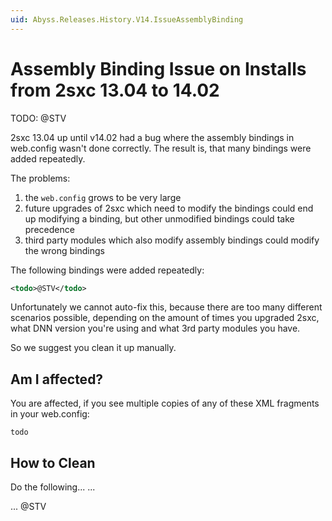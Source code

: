 ```yaml
---
uid: Abyss.Releases.History.V14.IssueAssemblyBinding
---
```


# Assembly Binding Issue on Installs from 2sxc 13.04 to 14.02

TODO: @STV

2sxc 13.04 up until v14.02 had a bug where the assembly bindings in web.config wasn't done correctly. 
The result is, that many bindings were added repeatedly.

The problems:

1. the `web.config` grows to be very large
1. future upgrades of 2sxc which need to modify the bindings could end up modifying a binding, but other unmodified bindings could take precedence
1. third party modules which also modify assembly bindings could modify the wrong bindings

The following bindings were added repeatedly:

```xml
<todo>@STV</todo>
```

Unfortunately we cannot auto-fix this, because there are too many different scenarios possible, 
depending on the amount of times you upgraded 2sxc, what DNN version you're using and what 3rd party modules you have. 

So we suggest you clean it up manually. 

## Am I affected?

You are affected, if you see multiple copies of any of these XML fragments in your web.config:

```
todo
```

## How to Clean

Do the following...
...

...
@STV

